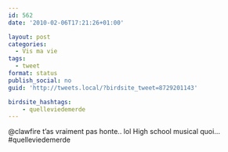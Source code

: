 ```yaml
---
id: 562
date: '2010-02-06T17:21:26+01:00'

layout: post
categories:
  - Vis ma vie
tags:
  - tweet
format: status
publish_social: no
guid: 'http://tweets.local/?birdsite_tweet=8729201143'

birdsite_hashtags:
    - quelleviedemerde
---
```


@clawfire t’as vraiment pas honte.. lol High school musical quoi… #quelleviedemerde